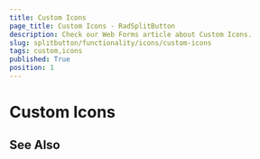 ```yaml
---
title: Custom Icons
page_title: Custom Icons - RadSplitButton
description: Check our Web Forms article about Custom Icons.
slug: splitbutton/functionality/icons/custom-icons
tags: custom,icons
published: True
position: 1
---
```


# Custom Icons


## See Also

